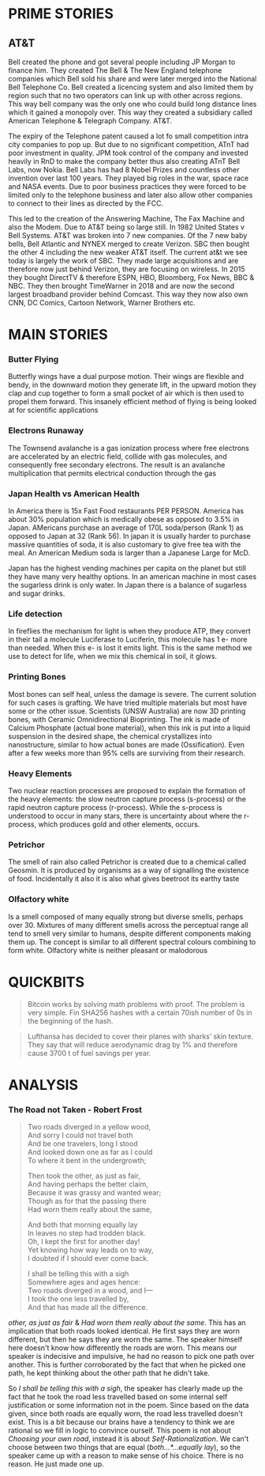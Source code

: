 # PRIME STORIES
## AT&T
Bell created the phone and got several people including JP Morgan to finance him. They created The Bell & The New England telephone companies which Bell sold his share and were later merged into the National Bell Telephone Co. Bell created a licencing system and also limited them by region such that no two operators can link up with other across regions. This way bell company was the only one who could build long distance lines which it gained a monopoly over. This way they created a subsidiary called American Telephone & Telegraph Company. AT&T.

The expiry of the Telephone patent caused a lot fo small competition intra city companies to pop up. But due to no significant competition, ATnT had poor investment in quality. JPM took control of the company and invested heavily in RnD to make the company better thus also creating ATnT Bell Labs, now Nokia. Bell Labs has had 8 Nobel Prizes and countless other invention over last 100 years. They played big roles in the war, space race and NASA events. Due to poor business practices they were forced to be limited only to the telephone business and later also allow other companies to connect to their lines as directed by the FCC.

This led to the creation of the Answering Machine, The Fax Machine and also the Modem. Due to AT&T being so large still. In 1982 United States v Bell Systems. AT&T was broken into 7 new companies. Of the 7 new baby bells, Bell Atlantic and NYNEX merged to create Verizon. SBC then bought the other 4 including the new weaker AT&T itself. The current at&t we see today is largely the work of SBC. They made large acquisitions and are therefore now just behind Verizon, they are focusing on wireless. In 2015 they bought DirectTV & therefore ESPN, HBO, Bloomberg, Fox News, BBC & NBC. They then brought TimeWarner in 2018 and are now the second largest broadband provider behind Comcast. This way they now also own CNN, DC Comics, Cartoon Network, Warner Brothers etc.

# MAIN STORIES
### Butter Flying
Butterfly wings have a dual purpose motion. Their wings are flexible and bendy, in the downward motion they generate lift, in the upward motion they clap and cup together to form a small pocket of air which is then used to propel them forward. This insanely efficient method of flying is being looked at for scientific applications

### Electrons Runaway
The Townsend avalanche is a gas ionization process where free electrons are accelerated by an electric field, collide with gas molecules, and consequently free secondary electrons. The result is an avalanche multiplication that permits electrical conduction through the gas

### Japan Health vs American Health
In America there is 15x Fast Food restaurants PER PERSON. America has about 30% population which is medically obese as opposed to 3.5% in Japan. AMericans purchase an average of 170L soda/person (Rank 1) as opposed to Japan at 32 (Rank 56). In japan it is usually harder to purchase massive quantities of soda, it is also customary to give free tea with the meal. An American Medium soda is larger than a Japanese Large for McD.

Japan has the highest vending machines per capita on the planet but still they have many very healthy options. In an american machine in most cases the sugarless drink is only water. In Japan there is a balance of sugarless and sugar drinks.

### Life detection
In fireflies the mechanism for light is when they produce ATP, they convert in their tail a molecule Luciferase to Luciferin, this molecule has 1 e- more than needed. When this e- is lost it emits light. This is the same method we use to detect for life, when we mix this chemical in soil, it glows.

### Printing Bones
Most bones can self heal, unless the damage is severe. The current solution for such cases is grafting. We have tried multiple materials but most have some or the other issue. Scientists (UNSW Australia) are now 3D printing bones, with Ceramic Omnidirectional Bioprinting. The ink is made of Calcium Phosphate (actual bone material), when this ink is put into a liquid suspension in the desired shape, the chemical crystallizes into nanostructure, similar to how actual bones are made (Ossification). Even after a few weeks more than 95% cells are surviving from their research.

### Heavy Elements
Two nuclear reaction processes are proposed to explain the formation of the heavy elements: the slow neutron capture process (s-process) or the rapid neutron capture process (r-process).
While the s-process is understood to occur in many stars, there is uncertainty about where the r-process, which produces gold and other elements, occurs.

### Petrichor
The smell of rain also called Petrichor is created due to a chemical called Geosmin. It is produced by organisms as a way of signalling the existence of food. Incidentally it also it is also what gives beetroot its earthy taste

### Olfactory white
Is a smell composed of many equally strong but diverse smells, perhaps over 30. Mixtures of many different smells across the perceptual range all tend to smell very similar to humans, despite different components making them up. The concept is similar to all different spectral colours combining to form white. Olfactory white is neither pleasant or malodorous

# QUICKBITS
> Bitcoin works by solving math problems with proof. The problem is very simple. Fin SHA256 hashes with a certain 70ish number of 0s in the beginning of the hash.

> Lufthansa has decided to cover their planes with sharks’ skin texture. They say that will reduce aerodynamic drag by 1% and therefore cause 3700 t of fuel savings per year.

# ANALYSIS
### The Road not Taken - Robert Frost

> Two roads diverged in a yellow wood, \
> And sorry I could not travel both \
> And be one travelers, long I stood \
> And looked down one as far as I could \
> To where it bent in the undergrowth;
>
> Then took the other, as just as fair, \
> And having perhaps the better claim, \
> Because it was grassy and wanted wear; \
> Though as for that the passing there \
> Had worn them really about the same,
>
> And both that morning equally lay \
> In leaves no step had trodden black. \
> Oh, I kept the first for another day! \
> Yet knowing how way leads on to way, \
> I doubted if I should ever come back.
>
> I shall be telling this with a sigh \
> Somewhere ages and ages hence: \
> Two roads diverged in a wood, and I— \
> I took the one less travelled by, \
> And that has made all the difference.

<em>other, as just as fair</em> & <em>Had worn them really about the same</em>. This has an implication that both roads looked identical. He first says they are worn different, but then he says they are worn the same. The speaker himself here doesn't know how differently the roads are worn. This means our speaker is indecisive and impulsive, he had no reason to pick one path over another. This is further corroborated by the fact that when he picked one path, he kept thinking about the other path that he didn't take.

So <em>I shall be telling this with a sigh</em>, the speaker has clearly made up the fact that he took the road less travelled based on some internal self justification or some information not in the poem. Since based on the data given, since both roads are equally worn, the road less travelled doesn't exist. This is a bit because our brains have a tendency to think we are rational so we fill in logic to convince ourself. This poem is not about <i>Choosing your own road</i>, instead it is about <i> Self-Rationalization</i>. We can't choose between two things that are equal (<em>both...*...equally lay</em>), so the speaker came up with a reason to make sense of his choice. There is no reason. He just made one up.
